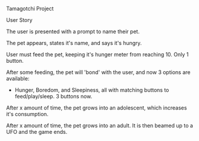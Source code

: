 Tamagotchi Project

User Story

The user is presented with a prompt to name their pet.

The pet appears, states it's name, and says it's hungry.

User must feed the pet, keeping it's hunger meter from reaching 10. Only 1 button.

After some feeding, the pet will 'bond' with the user, and now 3 options are available:
  - Hunger, Boredom, and Sleepiness, all with matching buttons to feed/play/sleep. 3 buttons now.

After x amount of time, the pet grows into an adolescent, which increases it's consumption.

After x amount of time, the pet grows into an adult.  It is then beamed up to a UFO and the game ends.